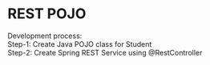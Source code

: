 # REST POJO 
Development process: <br>
Step-1: Create Java POJO class for Student <br>
Step-2: Create Spring REST Service using @RestController <br>

